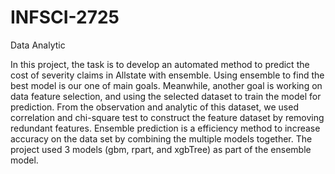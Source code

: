 # INFSCI-2725
Data Analytic

In this project, the task is to develop an automated method to predict the cost of severity claims in Allstate with ensemble. Using ensemble to find the best model is our one of main goals. Meanwhile, another goal is working on data feature selection, and using the selected dataset to train the model for prediction. From the observation and analytic of this dataset, we used correlation and chi-square test to construct the feature dataset by removing redundant features. Ensemble prediction is a efficiency method to increase accuracy on the data set by combining the multiple models together. The project used 3 models (gbm, rpart, and xgbTree) as part of the ensemble model.

